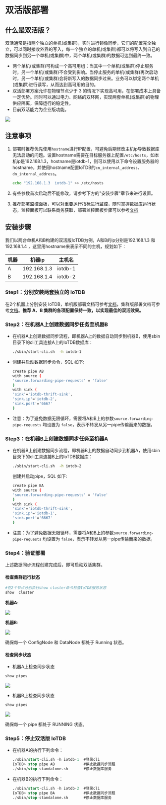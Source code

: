 <!--

    Licensed to the Apache Software Foundation (ASF) under one
    or more contributor license agreements.  See the NOTICE file
    distributed with this work for additional information
    regarding copyright ownership.  The ASF licenses this file
    to you under the Apache License, Version 2.0 (the
    "License"); you may not use this file except in compliance
    with the License.  You may obtain a copy of the License at
    
        http://www.apache.org/licenses/LICENSE-2.0
    
    Unless required by applicable law or agreed to in writing,
    software distributed under the License is distributed on an
    "AS IS" BASIS, WITHOUT WARRANTIES OR CONDITIONS OF ANY
    KIND, either express or implied.  See the License for the
    specific language governing permissions and limitations
    under the License.

-->
# 双活版部署

## 什么是双活版？

双活通常是指两个独立的单机(或集群)，实时进行镜像同步，它们的配置完全独立，可以同时接收外界的写入，每一个独立的单机(或集群)都可以将写入到自己的数据同步到另一个单机(或集群)中，两个单机(或集群)的数据可达到最终一致。

- 两个单机(或集群)可构成一个高可用组：当其中一个单机(或集群)停止服务时，另一个单机(或集群)不会受到影响。当停止服务的单机(或集群)再次启动时，另一个单机(或集群)会将新写入的数据同步过来。业务可以绑定两个单机(或集群)进行读写，从而达到高可用的目的。
- 双活部署方案允许在物理节点少于 3 的情况下实现高可用，在部署成本上具备一定优势。同时可以通过电力、网络的双环网，实现两套单机(或集群)的物理供应隔离，保障运行的稳定性。
- 目前双活能力为企业版功能。

![](https://alioss.timecho.com/docs/img/%E5%8F%8C%E6%B4%BB%E5%90%8C%E6%AD%A5.png)

## 注意事项

1. 部署时推荐优先使用`hostname`进行IP配置，可避免后期修改主机ip导致数据库无法启动的问题。设置hostname需要在目标服务器上配置`/etc/hosts`，如本机ip是192.168.1.3，hostname是iotdb-1，则可以使用以下命令设置服务器的 hostname，并使用hostname配置IoTDB的`cn_internal_address`、`dn_internal_address`。

    ```Bash
    echo "192.168.1.3  iotdb-1" >> /etc/hosts 
    ```

2. 有些参数首次启动后不能修改，请参考下方的"安装步骤"章节来进行设置。

3. 推荐部署监控面板，可以对重要运行指标进行监控，随时掌握数据库运行状态，监控面板可以联系商务获取，部署监控面板步骤可以参考[文档](https://www.timecho.com/docs/zh/UserGuide/latest/Deployment-and-Maintenance/Monitoring-panel-deployment.html)

## 安装步骤

我们以两台单机A和B构建的双活版IoTDB为例，A和B的ip分别是192.168.1.3 和 192.168.1.4 ，这里用hostname来表示不同的主机，规划如下：

| 机器 | 机器ip      | 主机名  |
| ---- | ----------- | ------- |
| A    | 192.168.1.3 | iotdb-1 |
| B    | 192.168.1.4 | iotdb-2 |

### Step1：分别安装两套独立的 IoTDB

在2个机器上分别安装 IoTDB，单机版部署文档可参考[文档](https://www.timecho.com/docs/zh/UserGuide/latest/Deployment-and-Maintenance/Stand-Alone-Deployment_timecho.html)，集群版部署文档可参考[文档](https://www.timecho.com/docs/zh/UserGuide/latest/Deployment-and-Maintenance/Cluster-Deployment_timecho.html)。**推荐 A、B 集群的各项配置保持一致，以实现最佳的双活效果。**

### Step2：在机器A上创建数据同步任务至机器B

- 在机器A上创建数据同步流程，即机器A上的数据自动同步到机器B，使用sbin目录下的cli工具连接A上的IoTDB数据库：

    ```Bash
    ./sbin/start-cli.sh  -h iotdb-1
    ```

- 创建并启动数据同步命令，SQL 如下:

    ```Bash
    create pipe AB
    with source (
    'source.forwarding-pipe-requests' = 'false' 
    )
    with sink (
    'sink'='iotdb-thrift-sink',
    'sink.ip'='iotdb-2',
    'sink.port'='6667'
    )
    ```

- 注意：为了避免数据无限循环，需要将A和B上的参数`source.forwarding-pipe-requests` 均设置为 `false`，表示不转发从另一pipe传输而来的数据。

### Step3：在机器B上创建数据同步任务至机器A

  - 在机器B上创建数据同步流程，即机器B上的数据自动同步到机器A，使用sbin目录下的cli工具连接B上的IoTDB数据库：

    ```Bash
    ./sbin/start-cli.sh  -h iotdb-2
    ```

    创建并启动pipe，SQL 如下:

    ```Bash
    create pipe BA
    with source (
    'source.forwarding-pipe-requests' = 'false' 
    )
    with sink (
    'sink'='iotdb-thrift-sink',
    'sink.ip'='iotdb-1',
    'sink.port'='6667'
    )
    ```

- 注意：为了避免数据无限循环，需要将A和B上的参数`source.forwarding-pipe-requests` 均设置为 `false`，表示不转发从另一pipe传输而来的数据。

### Step4：验证部署

上述数据同步流程创建完成后，即可启动双活集群。

#### 检查集群运行状态

```Bash
#在2个节点分别执行show cluster命令检查IoTDB服务状态
show  cluster
```

**机器A**:

![](https://alioss.timecho.com/docs/img/%E5%8F%8C%E6%B4%BB-A.png)

**机器B**:

![](https://alioss.timecho.com/docs/img/%E5%8F%8C%E6%B4%BB-B.png)

确保每一个 ConfigNode 和 DataNode 都处于 Running 状态。

#### 检查同步状态

- 机器A上检查同步状态

```Bash
show pipes
```

![](https://alioss.timecho.com/docs/img/show%20pipes-A.png)

- 机器B上检查同步状态

```Bash
show pipes
```

![](https://alioss.timecho.com/docs/img/show%20pipes-B.png)

确保每一个 pipe 都处于 RUNNING 状态。

### Step5：停止双活版 IoTDB

- 在机器A的执行下列命令：

    ```SQL
    ./sbin/start-cli.sh -h iotdb-1  #登录cli
    IoTDB> stop pipe AB             #停止数据同步流程
    ./sbin/stop-standalone.sh       #停止数据库服务
    ```

- 在机器B的执行下列命令：

    ```SQL
    ./sbin/start-cli.sh -h iotdb-2  #登录cli
    IoTDB> stop pipe BA             #停止数据同步流程
    ./sbin/stop-standalone.sh       #停止数据库服务
    ```